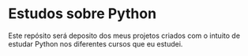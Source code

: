# Estudos sobre Python
 Este repósito será deposito dos meus projetos criados com o intuito de estudar Python nos diferentes cursos que eu estudei.
